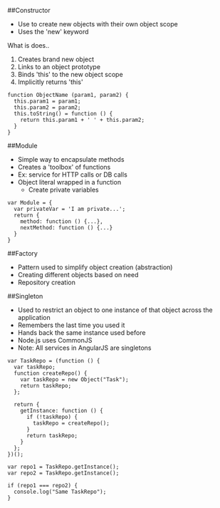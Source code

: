 ##Constructor
- Use to create new objects with their own object scope
- Uses the 'new' keyword

What is does..

1. Creates brand new object
2. Links to an object prototype
3. Binds 'this' to the new object scope
4. Implicitly returns 'this'

```
function ObjectName (param1, param2) {
  this.param1 = param1;
  this.param2 = param2;
  this.toString() = function () {
    return this.param1 + ' ' + this.param2;
  }
}
```


##Module
- Simple way to encapsulate methods
- Creates a 'toolbox' of functions
- Ex: service for HTTP calls or DB calls
- Object literal wrapped in a function
    - Create private variables

```
var Module = {
  var privateVar = 'I am private...';
  return {
    method: function () {...},
    nextMethod: function () {...}
  }
}
```

##Factory
- Pattern used to simplify object creation (abstraction)
- Creating different objects based on need
- Repository creation

##Singleton
- Used to restrict an object to one instance of that object across the application
- Remembers the last time you used it
- Hands back the same instance used before
- Node.js uses CommonJS
- Note: All services in AngularJS are singletons

```
var TaskRepo = (function () {
  var taskRepo;
  function createRepo() {
    var taskRepo = new Object("Task");
    return taskRepo;
  };

  return {
    getInstance: function () {
      if (!taskRepo) {
        taskRepo = createRepo();
      }
      return taskRepo;
    }
  };
})();

var repo1 = TaskRepo.getInstance();
var repo2 = TaskRepo.getInstance();

if (repo1 === repo2) {
  console.log("Same TaskRepo");
}
```